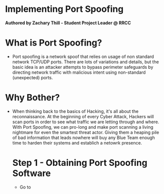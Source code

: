 # Implementing Port Spoofing 
**Authored by Zachary Thill - Student Project Leader @ RRCC**

# What is Port Spoofing? 
 - Port spoofing is a network spoof that relies on usage of non standard network TCP/UDP ports. There are lots of variations and details, but the basic idea is an 
   attacker attempts to bypass perimeter safeguards by directing network traffic with malicious intent using non-standard (unexpected) ports. 
   
# Why Bother? 
- When thinking back to the basics of Hacking, it's all about the reconnaissance. At the beginning of every Cyber Attack, Hackers will scan ports in order to see what
  traffic we are letting through and where. With Port Spoofing, we can pro-long and make port scanning a living nightmare for even the smartest threat actor. Giving
  them a heaping pile of bad information that leads nowhere will buy any Blue Team enough time to harden their systems and establich a netowrk presence.
  
  # Step 1 - Obtaining Port Spoofing Software  
  
   - Go to 
  
  
